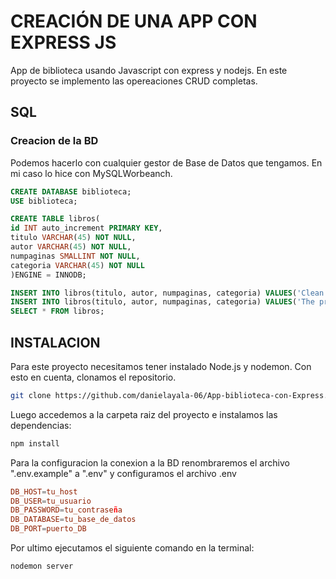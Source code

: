 # CREACIÓN DE UNA APP CON EXPRESS JS
App de biblioteca usando Javascript con express y nodejs. En este proyecto se implemento las opereaciones CRUD completas.
## SQL
### Creacion de la BD 
Podemos hacerlo con cualquier gestor de Base de Datos que tengamos. En mi caso lo hice con MySQLWorbeanch.
 ```SQL
CREATE DATABASE biblioteca;
USE biblioteca;
```
```SQL
CREATE TABLE libros(
id INT auto_increment PRIMARY KEY,
titulo VARCHAR(45) NOT NULL,
autor VARCHAR(45) NOT NULL,
numpaginas SMALLINT NOT NULL,
categoria VARCHAR(45) NOT NULL
)ENGINE = INNODB;

INSERT INTO libros(titulo, autor, numpaginas, categoria) VALUES('Clean Code', 'Robert Cecil Martin', 464, 'Software Development');
INSERT INTO libros(titulo, autor, numpaginas, categoria) VALUES('The pragmatic Programmer', 'Andy Hunt y Dave Thomas', 320, 'Software Development');
SELECT * FROM libros;
 ```
## INSTALACION
Para este proyecto necesitamos tener instalado Node.js y nodemon. Con esto en cuenta, clonamos el repositorio.

```bash
git clone https://github.com/danielayala-06/App-biblioteca-con-Express.git
```
Luego accedemos a la carpeta raiz del proyecto e instalamos las dependencias:
```bash
npm install
```
Para la configuracion la conexion a la BD renombraremos el archivo ".env.example" a ".env"
y configuramos el archivo .env
```conf
DB_HOST=tu_host
DB_USER=tu_usuario
DB_PASSWORD=tu_contraseña
DB_DATABASE=tu_base_de_datos
DB_PORT=puerto_DB
```
Por ultimo ejecutamos el siguiente comando en la terminal:
```bash
nodemon server
```
